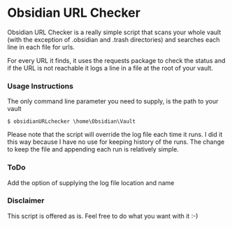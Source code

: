 # Obsidian URL Checker

Obsidian URL Checker is a really simple script that scans your whole vault (with the exception of .obsidian and .trash directories) and searches each line in each file for urls.

For every URL it finds, it uses the requests package to check the status and if the URL is not reachable it logs a line in a file at the root of your vault.


### Usage Instructions

The only command line parameter you need to supply, is the path to your vault

```commandline
$ obsidianURLchecker \home\Obsidian\Vault
```

Please note that the script will override the log file each time it runs. I did it this way because I have no use for keeping history of the runs. The change to keep the file and appending each run is relatively simple.

### ToDo

Add the option of supplying the log file location and name

### Disclaimer

This script is offered as is. Feel free to do what you want with it :-)  
